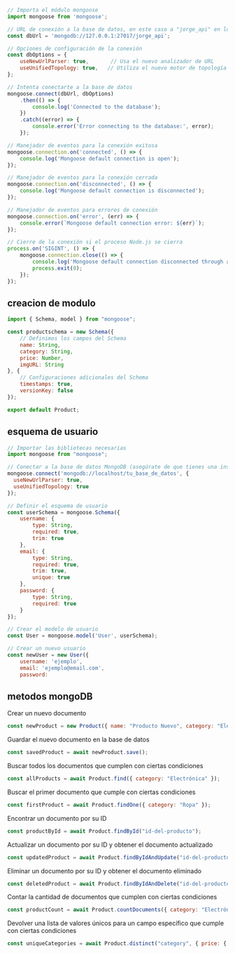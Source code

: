 ```js
// Importa el módulo mongoose
import mongoose from 'mongoose';

// URL de conexión a la base de datos, en este caso a "jorge_api" en localhost
const dbUrl = 'mongodb://127.0.0.1:27017/jorge_api';

// Opciones de configuración de la conexión
const dbOptions = {
    useNewUrlParser: true,       // Usa el nuevo analizador de URL
    useUnifiedTopology: true,   // Utiliza el nuevo motor de topología
};

// Intenta conectarte a la base de datos
mongoose.connect(dbUrl, dbOptions)
    .then(() => {
        console.log('Connected to the database');
    })
    .catch((error) => {
        console.error('Error connecting to the database:', error);
    });

// Manejador de eventos para la conexión exitosa
mongoose.connection.on('connected', () => {
    console.log('Mongoose default connection is open');
});

// Manejador de eventos para la conexión cerrada
mongoose.connection.on('disconnected', () => {
    console.log('Mongoose default connection is disconnected');
});

// Manejador de eventos para errores de conexión
mongoose.connection.on('error', (err) => {
    console.error(`Mongoose default connection error: ${err}`);
});

// Cierre de la conexión si el proceso Node.js se cierra
process.on('SIGINT', () => {
    mongoose.connection.close(() => {
        console.log('Mongoose default connection disconnected through app termination');
        process.exit(0);
    });
});

```


## creacion de modulo

```js
import { Schema, model } from "mongoose";

const productschema = new Schema({
    // Definimos los campos del Schema
    name: String,
    category: String,
    price: Number,
    imgURL: String
}, {
    // Configuraciones adicionales del Schema
    timestamps: true,
    versionKey: false
});

export default Product;

```

## esquema de usuario 
```js
// Importar las bibliotecas necesarias
import mongoose from "mongoose";

// Conectar a la base de datos MongoDB (asegúrate de que tienes una instancia de MongoDB en ejecución)
mongoose.connect('mongodb://localhost/tu_base_de_datos', {
  useNewUrlParser: true,
  useUnifiedTopology: true
});

// Definir el esquema de usuario
const userSchema = mongoose.Schema({
    username: {
        type: String,
        required: true,
        trim: true
    },
    email: {
        type: String,
        required: true,
        trim: true,
        unique: true
    },
    password: {
        type: String,
        required: true
    }
});

// Crear el modelo de usuario
const User = mongoose.model('User', userSchema);

// Crear un nuevo usuario
const newUser = new User({
    username: 'ejemplo',
    email: 'ejemplo@email.com',
    password:

```
## metodos mongoDB

 Crear un nuevo documento
 
```js
const newProduct = new Product({ name: "Producto Nuevo", category: "Electrónica", price: 599, imgURL: "imagen.jpg" });
```
 Guardar el nuevo documento en la base de datos
 
```js
const savedProduct = await newProduct.save();
```

 Buscar todos los documentos que cumplen con ciertas condiciones
 
```js
const allProducts = await Product.find({ category: "Electrónica" });
```

 Buscar el primer documento que cumple con ciertas condiciones
 
```js
const firstProduct = await Product.findOne({ category: "Ropa" });
```

 Encontrar un documento por su ID
 
```js
const productById = await Product.findById("id-del-producto");
```

 Actualizar un documento por su ID y obtener el documento actualizado
 
```js
const updatedProduct = await Product.findByIdAndUpdate("id-del-producto", { price: 699 }, { new: true });
```

 Eliminar un documento por su ID y obtener el documento eliminado
 
```js
const deletedProduct = await Product.findByIdAndDelete("id-del-producto");
```

 Contar la cantidad de documentos que cumplen con ciertas condiciones
 
```js
const productCount = await Product.countDocuments({ category: "Electrónica" });
```

 Devolver una lista de valores únicos para un campo específico que cumple con ciertas condiciones
 
```js
const uniqueCategories = await Product.distinct("category", { price: { $gt: 500 } });
```


```js

```
